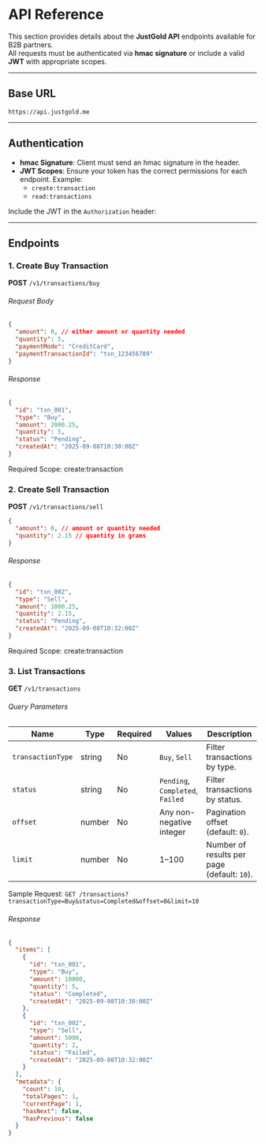 # API Reference

This section provides details about the **JustGold API** endpoints available for B2B partners.  
All requests must be authenticated via **hmac signature** or include a valid **JWT** with appropriate scopes.

---

## Base URL
``` https://api.justgold.me ```

---

## Authentication

- **hmac Signature**: Client must send an hmac signature in the header. 
- **JWT Scopes**: Ensure your token has the correct permissions for each endpoint. Example:  
  - `create:transaction`
  - `read:transactions`

Include the JWT in the `Authorization` header:

---

## Endpoints

### 1. Create Buy Transaction

**POST** `/v1/transactions/buy`

###### Request Body

```json
{
  "amount": 0, // either amount or quantity needed
  "quantity": 5,
  "paymentMode": "CreditCard",
  "paymentTransactionId": "txn_123456789"
}
```
###### Response

```json
{
  "id": "txn_001",
  "type": "Buy",
  "amount": 2000.25,
  "quantity": 5,
  "status": "Pending",
  "createdAt": "2025-09-08T10:30:00Z"
}
```
Required Scope: create:transaction

### 2. Create Sell Transaction

**POST** `/v1/transactions/sell`

```json
{
  "amount": 0, // amount or quantity needed
  "quantity": 2.15 // quantity in grams
}
```

###### Response
```json
{
  "id": "txn_002",
  "type": "Sell",
  "amount": 1000.25,
  "quantity": 2.15,
  "status": "Pending",
  "createdAt": "2025-09-08T10:32:00Z"
}
```
Required Scope: create:transaction


### 3. List Transactions

**GET** `/v1/transactions`

###### Query Parameters

| Name              | Type     | Required | Values                               | Description                                |
|-------------------|----------|----------|--------------------------------------|--------------------------------------------|
| `transactionType` | string   | No       | `Buy`, `Sell`                        | Filter transactions by type.               |
| `status`          | string   | No       | `Pending`, `Completed`, `Failed`     | Filter transactions by status.             |
| `offset`          | number   | No       | Any non-negative integer             | Pagination offset (default: `0`).          |
| `limit`           | number   | No       | 1–100                                | Number of results per page (default: `10`).|


Sample Request:
``` GET /transactions?transactionType=Buy&status=Completed&offset=0&limit=10 ```

###### Response
```json 
{
  "items": [
    {
      "id": "txn_001",
      "type": "Buy",
      "amount": 10000,
      "quantity": 5,
      "status": "Completed",
      "createdAt": "2025-09-08T10:30:00Z"
    },
    {
      "id": "txn_002",
      "type": "Sell",
      "amount": 5000,
      "quantity": 2,
      "status": "Failed",
      "createdAt": "2025-09-08T10:32:00Z"
    }
  ],
  "metadata": {
    "count": 10,
    "totalPages": 1,
    "currentPage": 1,
    "hasNext": false,
    "hasPrevious": false
  }
}
```